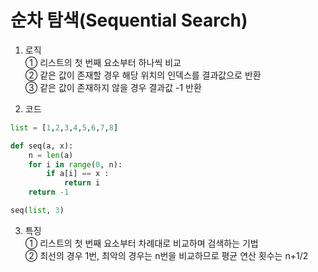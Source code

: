 # 순차 탐색(Sequential Search)
1. 로직  
① 리스트의 첫 번째 요소부터 하나씩 비교  
② 같은 값이 존재할 경우 해당 위치의 인덱스를 결과값으로 반환  
③ 같은 값이 존재하지 않을 경우 결과값 -1 반환  

2. 코드  
~~~python
list = [1,2,3,4,5,6,7,8]

def seq(a, x):
    n = len(a)
    for i in range(0, n):
        if a[i] == x :
            return i
    return -1

seq(list, 3)
~~~

3. 특징  
① 리스트의 첫 번째 요소부터 차례대로 비교하며 검색하는 기법  
② 최선의 경우 1번, 최악의 경우는 n번을 비교하므로 평균 연산 횟수는 n+1/2  

